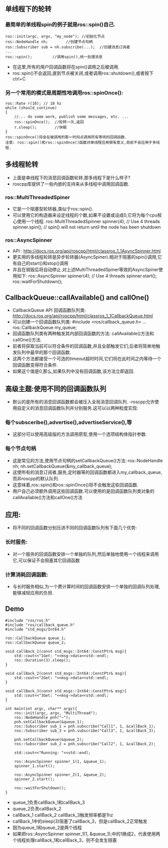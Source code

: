 ## 单线程下的轮转
### 最简单的单线程spin的例子就是ros::spin()自己.
	ros::init(argc, argv, "my_node"); //初始化节点
	ros::NodeHandle nh;        //创建节点句柄
	ros::Subscriber sub = nh.subscribe(...);  //创建消息订阅者
	...
	ros::spin();         //调用spin(),统一处理消息
- 在这里,所有的用户回调函数将在spin()调用之后被调用.
- ros::spin()不会返回,直到节点被关闭,或者调用ros::shutdown(),或者按下ctrl+C

### 另一个常用的模式是周期性地调用ros::spinOnce():
	ros::Rate r(10); // 10 hz
	while (should_continue)
	{
		//... do some work, publish some messages, etc. ...
		ros::spinOnce();  //轮转一次,返回
		r.sleep();        //休眠
	}
	ros::spinOnce()将会在被调用的那一时间点调用所有等待的回调函数.
	注意: ros::spin()和ros::spinOnce()函数对单线程应用很有意义,目前不会应用于多线程.

## 多线程轮转
- 上面是单线程下的消息回调函数轮转,那多线程下是什么样子?
- roscpp库提供了一些内嵌的支持来从多线程中调用回调函数.
### ros::MultiThreadedSpiner
- 它是一个阻塞型轮转器,类似于ros::spin().
- 可以使用它的构造器来设定线程的个数,如果不设置或设成0,它将为每个cpu核心使用一个线程.
	ros::MultiThreadedSpinner spinner(4); // Use 4 threads
	spinner.spin(); // spin() will not return until the node has been shutdown
### ros::AsyncSpinner
- API : http://docs.ros.org/api/roscpp/html/classros_1_1AsyncSpinner.html
- 更实用的多线程轮转是异步轮转器(AsyncSpiner).相对于阻塞的spin()调用,它有自己的start()和stop()调用
- 并且在销毁后将自动停止.对上述MultiThreadedSpiner等效的AsyncSpiner使用如下:
	ros::AsyncSpinner spinner(4); // Use 4 threads
	spinner.start();
	ros::waitForShutdown();

## CallbackQueue::callAvailable() and callOne()
- CallbackQueue API 回调函数队列类: http://docs.ros.org/api/roscpp/html/classros_1_1CallbackQueue.html
- 可以创建一个回调函数队列类:
	#include <ros/callback_queue.h>
	...
	ros::CallbackQueue my_queue;
- 回调函数队列类有两种触发其内部回调函数的方法: callAvailable()方法和callOne()方法.
- 前者将获取当前可以符合条件的回调函数,并且全部触发它们;后者将简单地触发队列中最早的那个回调函数.
- 这两个方法都接受一个可选的timeout超时时间,它们将在此时间之内等待一个回调函数变得符合条件.
- 如果这个值是0,那么,如果队列中没有回调函数,该方法立即返回.

## 高级主题:使用不同的回调函数队列
- 默认的是所有的消息回调函数都会被压入全局消息回调队列.
-roscpp允许使用自定义的消息回调函数队列并分别服务.这可以以两种粒度实现:
### 每个subsceribe(),advertise(),advertiseService(),等
- 这部分可以使用高级版的方法调用原型,使用一个选项结构体指针参数.
### 每个节点句柄
- 这是常见的方法,使用节点句柄的setCallbackQueue()方法:
	ros::NodeHandle nh;
	nh.setCallbackQueue(&my_callback_queue);
- 这使所有的消息订阅者,服务,定时器等的回调函数都进入my_callback_queue,而非roscpp的默认队列.
- 这意味着,ros::spin()和ros::spinOnce()将不会触发这些回调函数.
- 用户自己必须额外调用这些回调函数.可以使用的是回调函数队列类对象的callAvailable()方法和callOne()方法
       
## 应用:
- 将不同的回调函数分别压进不同的回调函数队列有下面几个优势:
### 长时服务:
- 对一个服务的回调函数安排一个单独的队列,然后单独地使用一个线程来调用它,可以保证不会阻塞其它回调函数
### 计算消耗回调函数:
- 与长时服务相似,为一个费计算时间的回调函数安排一个单独的回调队列处理,能够减轻应用的负担.

## Demo
	#include "ros/ros.h"
	#include "ros/callback_queue.h"
	#include "std_msgs/Int64.h"

	ros::CallbackQueue queue_1;
	ros::CallbackQueue queue_2;

	void callBack_1(const std_msgs::Int64::ConstPtr& msg){
		std::cout<<"1Get: "<<msg->data<<std::endl;
		ros::Duration(3).sleep();
	}

	void callBack_2(const std_msgs::Int64::ConstPtr& msg){
		std::cout<<"2Get: "<<msg->data<<std::endl;
	}

	void callBack_3(const std_msgs::Int64::ConstPtr& msg){
		std::cout<<"3Get: "<<msg->data<<std::endl;
	}

	int main(int argc, char** argv){
		ros::init(argc, argv, "MultiThread");
		ros::NodeHandle pnh("~");
		pnh.setCallbackQueue(&queue_1);
		ros::Subscriber sub_1 = pnh.subscribe("Call1", 1, &callBack_1);
		ros::Subscriber sub_3 = pnh.subscribe("Call3", 1, &callBack_3);

		pnh.setCallbackQueue(&queue_2);
		ros::Subscriber sub_2 = pnh.subscribe("Call2", 1, &callBack_2);

		std::cout<<"Running: "<<std::endl;

		ros::AsyncSpinner spinner_1(1, &queue_1);
		spinner_1.start();

		ros::AsyncSpinner spinner_2(1, &queue_2);
		spinner_2.start();

		ros::waitForShutdown();
	}
- queue_1负责callBack_1和callBack_3
- queue_2负责callBack_2
- callBack_1 callBack_2 callBack_3触发频率都是1hz
- callBack_1中的sleep(3)阻塞了callBack_3，但是callBack_2正常触发
- 因为queue_1和queue_2是两个线程
- 如果把ros::AsyncSpinner spinner_1(1, &queue_1);中的1换成2，代表使用两个线程处理callBack_1和callBack_3，则不会发生阻塞
